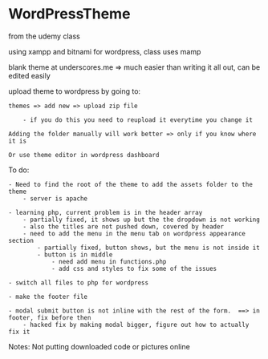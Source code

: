 # WordPressTheme

from the udemy class

using xampp and bitnami for wordpress, class uses mamp

blank theme at underscores.me
	 => much easier than writing it all out, can be edited easily

upload theme to wordpress by going to:

	themes => add new => upload zip file
	
		- if you do this you need to reupload it everytime you change it
		
	Adding the folder manually will work better => only if you know where it is
	
	Or use theme editor in wordpress dashboard

To do: 

	- Need to find the root of the theme to add the assets folder to the theme 
		- server is apache
	
	- learning php, current problem is in the header array 
		- partially fixed, it shows up but the the dropdown is not working
		- also the titles are not pushed down, covered by header
		- need to add the menu in the menu tab on wordpress appearance section
			- partially fixed, button shows, but the menu is not inside it
			- button is in middle
				- need add menu in functions.php
				- add css and styles to fix some of the issues

	- switch all files to php for wordpress
	
	- make the footer file
	
	- modal submit button is not inline with the rest of the form.  ==> in footer, fix before then
		- hacked fix by making modal bigger, figure out how to actually fix it
		

Notes:
Not putting downloaded code or pictures online
